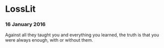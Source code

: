 # LossLit

### 16 January 2016

Against all they taught you and everything you learned, the truth is that you were always enough, with or without them.